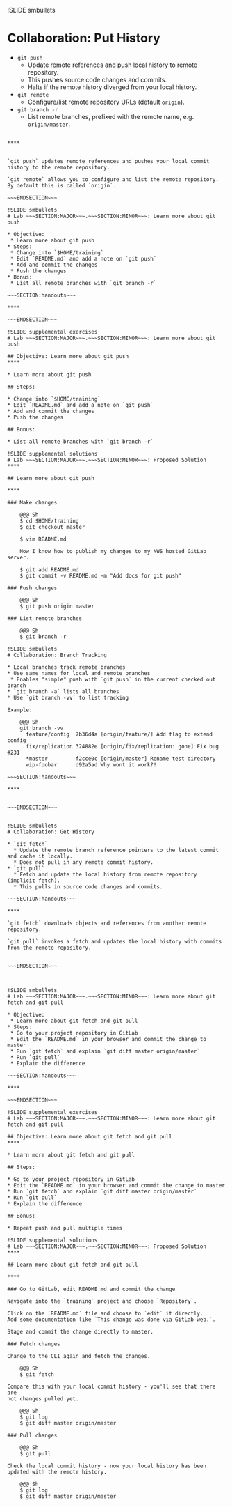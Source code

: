 !SLIDE smbullets
# Collaboration: Put History

* `git push`
  * Update remote references and push local history to remote repository.
  * This pushes source code changes and commits.
  * Halts if the remote history diverged from your local history.
* `git remote`
  * Configure/list remote repository URLs (default `origin`).
* `git branch -r`
  * List remote branches, prefixed with the remote name, e.g. `origin/master`.

~~~SECTION:handouts~~~

****


`git push` updates remote references and pushes your local commit history to the remote repository.

`git remote` allows you to configure and list the remote repository. By default this is called `origin`.

~~~ENDSECTION~~~

!SLIDE smbullets
# Lab ~~~SECTION:MAJOR~~~.~~~SECTION:MINOR~~~: Learn more about git push

* Objective:
 * Learn more about git push
* Steps:
 * Change into `$HOME/training`
 * Edit `README.md` and add a note on `git push`
 * Add and commit the changes
 * Push the changes
* Bonus:
 * List all remote branches with `git branch -r`

~~~SECTION:handouts~~~

****

~~~ENDSECTION~~~

!SLIDE supplemental exercises
# Lab ~~~SECTION:MAJOR~~~.~~~SECTION:MINOR~~~: Learn more about git push

## Objective: Learn more about git push
****

* Learn more about git push

## Steps:

* Change into `$HOME/training`
* Edit `README.md` and add a note on `git push`
* Add and commit the changes
* Push the changes

## Bonus:

* List all remote branches with `git branch -r`

!SLIDE supplemental solutions
# Lab ~~~SECTION:MAJOR~~~.~~~SECTION:MINOR~~~: Proposed Solution
****

## Learn more about git push

****

### Make changes

    @@@ Sh
    $ cd $HOME/training
    $ git checkout master

    $ vim README.md

    Now I know how to publish my changes to my NWS hosted GitLab server.

    $ git add README.md
    $ git commit -v README.md -m "Add docs for git push"

### Push changes

    @@@ Sh
    $ git push origin master

### List remote branches

    @@@ Sh
    $ git branch -r

!SLIDE smbullets
# Collaboration: Branch Tracking

* Local branches track remote branches
* Use same names for local and remote branches
 * Enables "simple" push with `git push` in the current checked out branch
* `git branch -a` lists all branches
* Use `git branch -vv` to list tracking

Example:

    @@@ Sh
    git branch -vv
      feature/config  7b36d4a [origin/feature/] Add flag to extend config
      fix/replication 324882e [origin/fix/replication: gone] Fix bug #231
      *master         f2cce0c [origin/master] Rename test directory
      wip-foobar      d92a5ad Why wont it work?!

~~~SECTION:handouts~~~

****


~~~ENDSECTION~~~


!SLIDE smbullets
# Collaboration: Get History

* `git fetch`
  * Update the remote branch reference pointers to the latest commit and cache it locally.
  * Does not pull in any remote commit history.
* `git pull`
  * Fetch and update the local history from remote repository (implicit fetch).
  * This pulls in source code changes and commits.

~~~SECTION:handouts~~~

****

`git fetch` downloads objects and references from another remote repository.

`git pull` invokes a fetch and updates the local history with commits from the remote repository.


~~~ENDSECTION~~~



!SLIDE smbullets
# Lab ~~~SECTION:MAJOR~~~.~~~SECTION:MINOR~~~: Learn more about git fetch and git pull

* Objective:
 * Learn more about git fetch and git pull
* Steps:
 * Go to your project repository in GitLab
 * Edit the `README.md` in your browser and commit the change to master
 * Run `git fetch` and explain `git diff master origin/master`
 * Run `git pull`
 * Explain the difference

~~~SECTION:handouts~~~

****

~~~ENDSECTION~~~

!SLIDE supplemental exercises
# Lab ~~~SECTION:MAJOR~~~.~~~SECTION:MINOR~~~: Learn more about git fetch and git pull

## Objective: Learn more about git fetch and git pull
****

* Learn more about git fetch and git pull

## Steps:

* Go to your project repository in GitLab
* Edit the `README.md` in your browser and commit the change to master
* Run `git fetch` and explain `git diff master origin/master`
* Run `git pull`
* Explain the difference

## Bonus:

* Repeat push and pull multiple times

!SLIDE supplemental solutions
# Lab ~~~SECTION:MAJOR~~~.~~~SECTION:MINOR~~~: Proposed Solution
****

## Learn more about git fetch and git pull

****

### Go to GitLab, edit README.md and commit the change

Navigate into the `training` project and choose `Repository`.

Click on the `README.md` file and choose to `edit` it directly.
Add some documentation like `This change was done via GitLab web.`.

Stage and commit the change directly to master.

### Fetch changes

Change to the CLI again and fetch the changes.

    @@@ Sh
    $ git fetch

Compare this with your local commit history - you'll see that there are
not changes pulled yet.

    @@@ Sh
    $ git log
    $ git diff master origin/master

### Pull changes

    @@@ Sh
    $ git pull

Check the local commit history - now your local history has been
updated with the remote history.

    @@@ Sh
    $ git log
    $ git diff master origin/master

